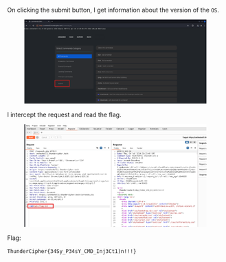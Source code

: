On clicking the submit button, I get information about the version of the `OS`.

<figure><img src="../src/Web/Unleashing the Shell 1/submit.png"></figure>

I intercept the request and read the flag.

<figure><img src="../src/Web/Unleashing the Shell 1/flag.png"></figure>

Flag:
```
ThunderCipher{34Sy_P34sY_CMD_Inj3Ct1)n!!!}
```
